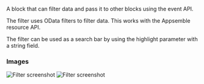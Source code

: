 A block that can filter data and pass it to other blocks using the event API.

The filter uses OData filters to filter data. This works with the Appsemble resource API.

The filter can be used as a search bar by using the highlight parameter with a string field.

### Images

![Filter screenshot](https://gitlab.com/appsemble/appsemble/-/raw/0.34.22-test.2/config/assets/filter.png)
![Filter screenshot](https://gitlab.com/appsemble/appsemble/-/raw/0.34.22-test.2/config/assets/filter-search-bar.png)
